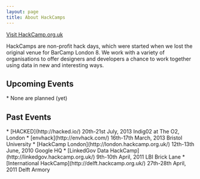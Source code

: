 ```yaml
---
layout: page
title: About HackCamps
---
```


<p>
<a href='http://hackcamp.org.uk/' class='button'>Visit HackCamp.org.uk</a>
</p>

HackCamps are non-profit hack days, which were started when we lost the original venue for BarCamp London 8. We work with a variety of organisations to offer designers and developers a chance to work together using data in new and interesting ways.

## Upcoming Events

<div class='events' markdown='1'>
* None are planned (yet)
</div>


## Past Events

<div class='events' markdown='1'>
* [HACKED](http://hacked.io/)  
  20th-21st July, 2013  
  Indig02 at The O2, London
* [envhack](http://envhack.com/)  
  16th-17th March, 2013  
  Bristol University  
* [HackCamp London](http://london.hackcamp.org.uk/)  
  12th-13th June, 2010  
  Google HQ  
* [LinkedGov Data HackCamp](http://linkedgov.hackcamp.org.uk/)  
  9th-10th April, 2011  
  LBI Brick Lane  
* [International HackCamp](http://delft.hackcamp.org.uk/)  
  27th-28th April, 2011  
  Delft Armory  
</div>

